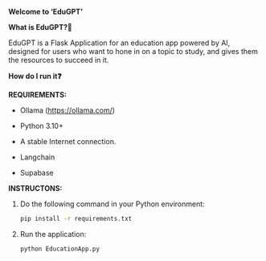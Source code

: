 **Welcome to ‘EduGPT’**

**What is EduGPT?🔗**

EduGPT is a Flask Application for an education app powered by AI, designed for users who want to hone in on a topic to study, and gives them the resources to succeed in it. 

**How do I run it❓**

**REQUIREMENTS:**

- Ollama (https://ollama.com/)

- Python 3.10+

- A stable Internet connection.

- Langchain

- Supabase

**INSTRUCTONS:**

1. Do the following command in your Python environment:

   ```bash
   pip install -r requirements.txt
   ```

2. Run the application:

   ```bash
   python EducationApp.py
   ```
